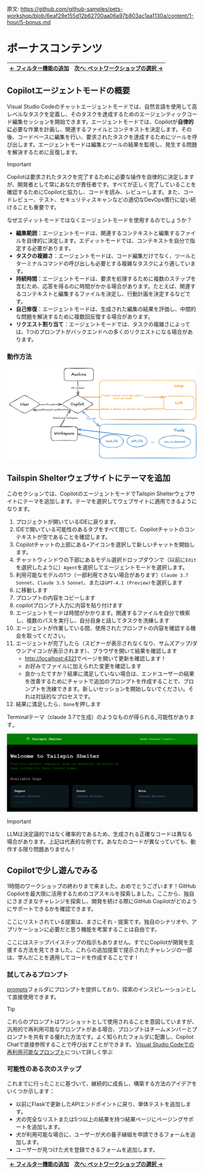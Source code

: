 原文: https://github.com/github-samples/pets-workshop/blob/6eaf29e155d12b62700aa06a97b803ac1aa1130a/content/1-hour/5-bonus.md

# ボーナスコンテンツ

| [← フィルター機能の追加][walkthrough-previous] | [次へ: ペットワークショップの選択 →][walkthrough-next] |
|:-----------------------------------|------------------------------------------:|

## Copilotエージェントモードの概要

Visual Studio Codeのチャットエージェントモードでは、自然言語を使用して高レベルなタスクを定義し、そのタスクを達成するためのエージェンティックコード編集セッションを開始できます。エージェントモードでは、Copilotが**自律的に**必要な作業を計画し、関連するファイルとコンテキストを決定します。その後、コードベースに編集を行い、要求されたタスクを達成するためにツールを呼び出します。エージェントモードは編集とツールの結果を監視し、発生する問題を解決するために反復します。

> [!IMPORTANT]
> Copilotは要求されたタスクを完了するために必要な操作を自律的に決定しますが、開発者として常にあなたが責任者です。すべてが正しく完了していることを確認するためにCopilotと協力し、コードを読み、レビューします。また、コードレビュー、テスト、セキュリティスキャンなどの適切なDevOps慣行に従い続けることも重要です。

なぜエディットモードではなくエージェントモードを使用するのでしょうか？

- **編集範囲**：エージェントモードは、関連するコンテキストと編集するファイルを自律的に決定します。エディットモードでは、コンテキストを自分で指定する必要があります。
- **タスクの複雑さ**：エージェントモードは、コード編集だけでなく、ツールとターミナルコマンドの呼び出しも必要とする複雑なタスクにより適しています。
- **持続時間**：エージェントモードは、要求を処理するために複数のステップを含むため、応答を得るのに時間がかかる場合があります。たとえば、関連するコンテキストと編集するファイルを決定し、行動計画を決定するなどです。
- **自己修復**：エージェントモードは、生成された編集の結果を評価し、中間的な問題を解決するために複数回反復する場合があります。
- **リクエスト割り当て**：エージェントモードでは、タスクの複雑さによっては、1つのプロンプトがバックエンドへの多くのリクエストになる場合があります。

### 動作方法

![エージェントモードの動作方法](./images/copilot-agent-mode-how-it-works.png)

## Tailspin Shelterウェブサイトにテーマを追加

このセクションでは、CopilotのエージェントモードでTailspin Shelterウェブサイトにテーマを追加します。テーマを選択してウェブサイトに適用できるようになります。

1. プロジェクトが開いているIDEに戻ります。
2. IDEで開いている可能性のあるタブをすべて閉じて、Copilotチャットのコンテキストが空であることを確認します。
3. Copilotチャットの上部にある`+`アイコンを選択して新しいチャットを開始します。
4. チャットウィンドウの下部にあるモデル選択ドロップダウンで（以前に`Edit`を選択したように）`Agent`を選択してエージェントモードを選択します。
5. 利用可能なモデルの1つ（一部利用できない場合があります）`Claude 3.7 Sonnet`、`Claude 3.5 Sonnet`、または`GPT-4.1 (Preview)`を選択します
6. [](../prompts/fun-add-themes.md)に移動します
7. プロンプトの内容をコピーします
8. copilotプロンプト入力に内容を貼り付けます
9. エージェントモードは時間がかかります。関連するファイルを自分で検索し、複数のパスを実行し、自分自身と話してタスクを洗練します
10. エージェントが作業している間、使用されたプロンプトの内容を確認する機会を取ってください。
11. エージェントが完了したら（スピナーが表示されなくなり、サムズアップ/ダウンアイコンが表示されます）、ブラウザを開いて結果を確認します
    - [http://localhost:4321][tailspin-shelter-website]でページを開いて更新を確認します！
    - お好みでファイルに加えられた変更を確認します
    - 良かったですか？結果に満足していない場合は、エンドユーザーの結果を改善するためにチャットで追加のプロンプトを作成することで、プロンプトを洗練できます。新しいセッションを開始しないでください。それは対話的なプロセスです。
12. 結果に満足したら、`Done`を押します

Terminalテーマ（claude 3.7で生成）のようなものが得られる_可能性があります_

![Tailspin Shelter Terminal Classicテーマ](images/tail-spin-shelter-terminal-theme.png)

> [!IMPORTANT]
> LLMは決定論的ではなく確率的であるため、生成される正確なコードは異なる場合があります。上記は代表的な例です。あなたのコードが異なっていても、動作する限り問題ありません！

## Copilotで少し遊んでみる

1時間のワークショップの終わりまで来ました。おめでとうございます！GitHub Copilotを最大限に活用するためのコアスキルを探索しました。ここから、独自にさまざまなチャレンジを探索し、開発を続ける際にGitHub Copilotがどのようにサポートできるかを確認できます。

ここにリストされている提案は、まさにそれ - 提案です。独自のシナリオや、アプリケーションに必要だと思う機能を考案することは自由です。

ここにはステップバイステップの指示もありません。すでにCopilotが開発を支援する方法を見てきました。これらの追加提案で提示されたチャレンジの一部は、学んだことを適用してコードを作成することです！

### 試してみるプロンプト

[prompts][github-prompts-path]フォルダにプロンプトを提供しており、探索のインスピレーションとして直接使用できます。

> [!TIP]
> これらのプロンプトはワンショットとして使用されることを意図していますが、汎用的で再利用可能なプロンプトがある場合、プロンプトはチームメンバーとプロンプトを共有する優れた方法です。よく知られたフォルダに配置し、Copilot Chatで直接参照することで呼び出すことができます。
> [Visual Studio Codeでの再利用可能なプロンプト][vscode-prompts]について詳しく学ぶ

### 可能性のある次のステップ

これまでに行ったことに基づいて、継続的に成長し、構築する方法のアイデアをいくつか示します：

- 以前にFlaskで更新したAPIエンドポイントに戻り、単体テストを追加します。
- 犬の完全なリストまたは5つ以上の結果を持つ結果ページにページングサポートを追加します。
- 犬が利用可能な場合に、ユーザーが犬の養子縁組を申請できるフォームを追加します。
- ユーザーが見つけた犬を登録できるフォームを追加します。

| [← フィルター機能の追加][walkthrough-previous] | [次へ: ペットワークショップの選択 →][walkthrough-next] |
|:-----------------------------------|------------------------------------------:|

[walkthrough-previous]: ./4-add-feature.md
[walkthrough-next]: ../README.md
[tailspin-shelter-website]: http://localhost:4321
[github-prompts-path]: ../prompts/
[vscode-prompts]: https://aka.ms/vscode-ghcp-prompt-snippets
